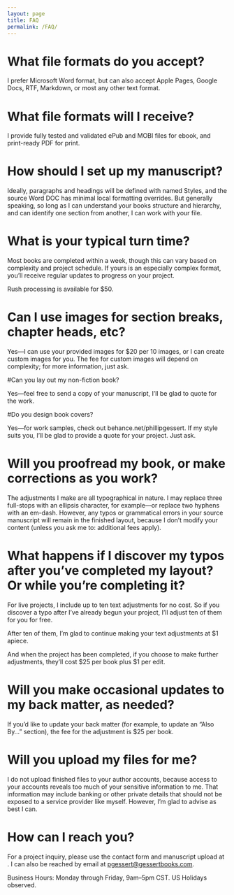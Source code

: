 ```yaml
---
layout: page
title: FAQ
permalink: /FAQ/
---
```


# What file formats do you accept?

I prefer Microsoft Word format, but can also accept Apple Pages, Google Docs, RTF, Markdown, or most any other text format. 

# What file formats will I receive?

I provide fully tested and validated ePub and MOBI files for ebook, and print-ready PDF for print. 

# How should I set up my manuscript?

Ideally, paragraphs and headings will be defined with named Styles, and the source Word DOC has minimal local formatting overrides. But generally speaking, so long as I can understand your books structure and hierarchy, and can identify one section from another, I can work with your file.

# What is your typical turn time?

Most books are completed within a week, though this can vary based on complexity and project schedule. If yours is an especially complex format, you’ll receive regular updates to progress on your project.

Rush processing is available for $50.

# Can I use images for section breaks, chapter heads, etc?
 
Yes—I can use your provided images for $20 per 10 images, or I can create custom images for you. The fee for custom images will depend on complexity; for more information, just ask.

#Can you lay out my non-fiction book?

Yes—feel free to send a copy of your manuscript, I’ll be glad to quote for the work.

#Do you design book covers?

Yes—for work samples, check out behance.net/phillipgessert. If my style suits you, I’ll be glad to provide a quote for your project. Just ask.

# Will you proofread my book, or make corrections as you work?

The adjustments I make are all typographical in nature. I may replace three full-stops with an ellipsis character, for example—or replace two hyphens with an em-dash. However, any typos or grammatical errors in your source manuscript will remain in the finished layout, because I don’t modify your content (unless you ask me to: additional fees apply).

# What happens if I discover my typos after you’ve completed my layout? Or while you’re completing it?

For live projects, I include up to ten text adjustments for no cost. So if you discover a typo after I’ve already begun your project, I’ll adjust ten of them for you for free.

After ten of them, I’m glad to continue making your text adjustments at $1 apiece.

And when the project has been completed, if you choose to make further adjustments, they’ll cost $25 per book plus $1 per edit.

# Will you make occasional updates to my back matter, as needed?
If you’d like to update your back matter (for example, to update an “Also By…” section), the fee for the adjustment is $25 per book.

# Will you upload my files for me?
I do not upload finished files to your author accounts, because access to your accounts reveals too much of your sensitive information to me. That information may include banking or other private details that should not be exposed to a service provider like myself. However, I’m glad to advise as best I can.

# How can I reach you?
For a project inquiry, please use the contact form and manuscript upload at <link here>. I can also be reached by email at pgessert@gessertbooks.com.

Business Hours: Monday through Friday, 9am–5pm CST. US Holidays observed.